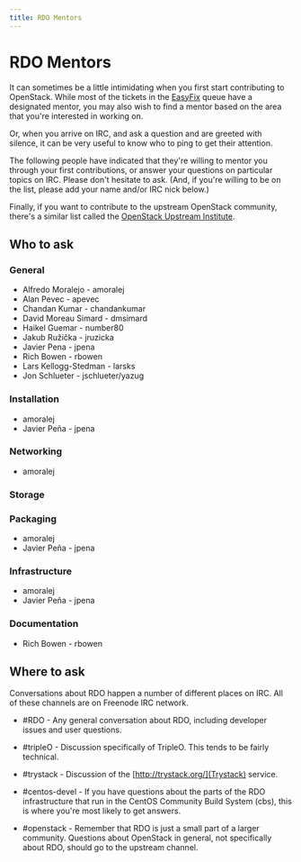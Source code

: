 ```yaml
---
title: RDO Mentors
---
```


# RDO Mentors

It can sometimes be a little intimidating when you first start
contributing to OpenStack. While most of the tickets in the
[EasyFix](https://github.com/redhat-openstack/easyfix) queue have a
designated mentor, you may also wish to find a mentor based on the area
that you're interested in working on.

Or, when you arrive on IRC, and ask a question and are greeted with
silence, it can be very useful to know who to ping to get their
attention.

The following people have indicated that they're willing to mentor you
through your first contributions, or answer your questions on particular
topics on IRC. Please don't hesitate to ask. (And, if
you're willing to be on the list, please add your name and/or
IRC nick below.)

Finally, if you want to contribute to the upstream OpenStack community,
there's a similar list called the [OpenStack Upstream
Institute](https://wiki.openstack.org/wiki/OpenStack_Upstream_Institute).

## Who to ask

### General

- Alfredo Moralejo - amoralej
- Alan Pevec - apevec
- Chandan Kumar - chandankumar
- David Moreau Simard - dmsimard
- Haikel Guemar - number80
- Jakub Ružička - jruzicka
- Javier Pena - jpena
- Rich Bowen - rbowen
- Lars Kellogg-Stedman - larsks
- Jon Schlueter - jschlueter/yazug

### Installation

- amoralej
- Javier Peña - jpena

### Networking

- amoralej

### Storage

### Packaging

- amoralej
- Javier Peña - jpena

### Infrastructure

- amoralej
- Javier Peña - jpena

### Documentation

- Rich Bowen - rbowen


## Where to ask

Conversations about RDO happen a number of different places on IRC. All
of these channels are on Freenode IRC network.

* #RDO - Any general conversation about RDO, including developer issues
  and user questions.

* #tripleO - Discussion specifically of TripleO. This tends to be fairly
  technical.

* #trystack - Discussion of the [http://trystack.org/](Trystack)
  service.

* #centos-devel - If you have questions about the parts of the RDO
  infrastructure that run in the CentOS Community Build System (cbs),
  this is where you're most likely to get answers.

* #openstack - Remember that RDO is just a small part of a larger
  community. Questions about OpenStack in general, not specifically
  about RDO, should go to the upstream channel.


